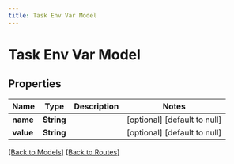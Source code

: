 ```yaml
---
title: Task Env Var Model
---
```


# Task Env Var Model
## Properties

| Name | Type | Description | Notes |
|------------ | ------------- | ------------- | -------------|
| **name** | **String** |  | [optional] [default to null] |
| **value** | **String** |  | [optional] [default to null] |

[[Back to Models]](../overview#models) [[Back to Routes]](../overview#routes)

